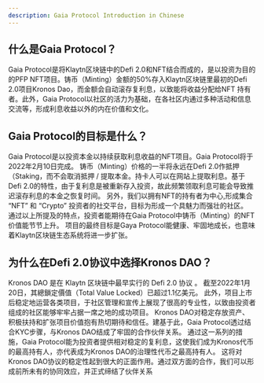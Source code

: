 ```yaml
---
description: Gaia Protocol Introduction in Chinese
---
```


## 什么是Gaia Protocol？

Gaia Protocol是将Klaytn区块链中的Defi 2.0和NFT结合而成的，是以投资为目的的PFP NFT项目。铸币（Minting）金额的50%存入Klaytn区块链里最初的Defi 2.0项目Kronos Dao，而金额会自动滚存复利息，以致能将收益分配给NFT 持有者。此外，Gaia Protocol以社区的活力为基础，在各社区内通过多种活动和信息交流等，形成利息收益以外的内在价值和文化。

## Gaia Protocol的目标是什么？

Gaia Protocol是以投资本金以持续获取利息收益的NFT项目。Gaia Protocol将于2022年2月10日完成。 铸币（Minting）价格的一半将永远在Defi 2.0作抵押（Staking，而不会取消抵押 / 提取本金。持卡人可以在网站上提取利息。基于Defi 2.0的特性，由于复利息是被重新存入投资，故此频繁领取利息可能会导致推迟滚存利息的本金之恢复时间。 另外，我们以拥有NFT的持有者为中心,形成集合 “NFT” 和 “Crypto” 投资者的社交平台，目标为形成一个具魅力而强壮的社区。 通过以上所提及的特点，投资者能期待在Gaia Protocol中铸币（Minting）的NFT价值能节节上升。 项目的最终目标是Gaya Protocol能健康、牢固地成长，也意味着Klaytn区块链生态系统将进一步扩张。

## 为什么在Defi 2.0协议中选择Kronos DAO？

Kronos DAO 是在 Klaytn 区块链中最早实行的 Defi 2.0 协议 。 截至2022年1月20日，其總鎖定價值（Total Value Locked）已超过1.1亿美元。 此外，项目上市后稳定地运营各类项目，于社区管理和宣传上展现了很高的专业性，以致由投资者组成的社区能够牢牢占据一席之地的成功项目。 Kronos DAO对稳定存放资产、积极扶持和扩张项目价值抱有热切期待和信任。建基于此，Gaia Protocol透过结合KYC步骤，与Kronos DAO结成了牢固的合作伙伴关系。 通过这一系列的措施，Gaia Protocol能为投资者提供相对稳定的复利息，这使我们成为Kronos代币的最高持有人，亦代表成为Kronos DAO的治理性代币之最高持有人。 这将对Kronos DAO协议的稳定性起到很大的正面作用。通过双方面的合作，我们可以形成前所未有的协同效应，并正式缔结了伙伴关系
